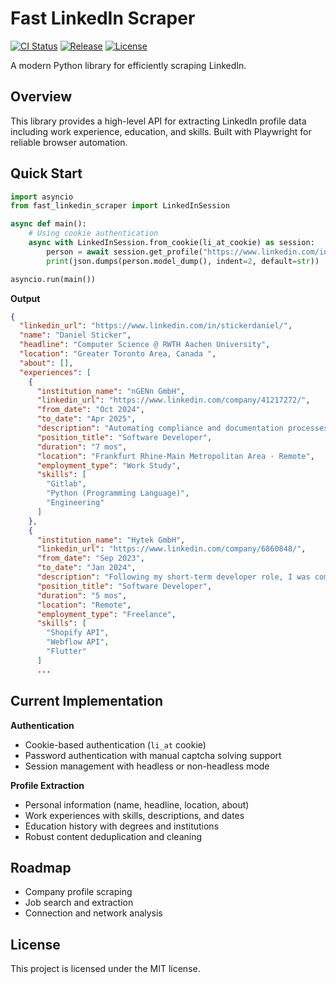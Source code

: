 # Fast LinkedIn Scraper

<p align="left">
  <a href="https://github.com/stickerdaniel/fast-linkedin-scraper/actions/workflows/ci.yml" target="_blank"><img src="https://github.com/stickerdaniel/fast-linkedin-scraper/actions/workflows/ci.yml/badge.svg?branch=main" alt="CI Status"></a>
  <a href="https://github.com/stickerdaniel/fast-linkedin-scraper/actions/workflows/release.yml" target="_blank"><img src="https://github.com/stickerdaniel/fast-linkedin-scraper/actions/workflows/release.yml/badge.svg?branch=main" alt="Release"></a>
  <a href="https://github.com/stickerdaniel/fast-linkedin-scraper/blob/main/LICENSE" target="_blank"><img src="https://img.shields.io/badge/License-MIT-brightgreen?labelColor=32383f" alt="License"></a>
</p>

A modern Python library for efficiently scraping LinkedIn.

## Overview

This library provides a high-level API for extracting LinkedIn profile data including work experience, education, and skills. Built with Playwright for reliable browser automation.

## Quick Start

```python
import asyncio
from fast_linkedin_scraper import LinkedInSession

async def main():
    # Using cookie authentication
    async with LinkedInSession.from_cookie(li_at_cookie) as session:
        person = await session.get_profile("https://www.linkedin.com/in/stickerdaniel/")
        print(json.dumps(person.model_dump(), indent=2, default=str))

asyncio.run(main())
```
**Output**
```json
{
  "linkedin_url": "https://www.linkedin.com/in/stickerdaniel/",
  "name": "Daniel Sticker",
  "headline": "Computer Science @ RWTH Aachen University",
  "location": "Greater Toronto Area, Canada ",
  "about": [],
  "experiences": [
    {
      "institution_name": "nGENn GmbH",
      "linkedin_url": "https://www.linkedin.com/company/41217272/",
      "from_date": "Oct 2024",
      "to_date": "Apr 2025",
      "description": "Automating compliance and documentation processes for businesses, optimizing operational efficiency, enhancing data security management, and auditing.",
      "position_title": "Software Developer",
      "duration": "7 mos",
      "location": "Frankfurt Rhine-Main Metropolitan Area · Remote",
      "employment_type": "Work Study",
      "skills": [
        "Gitlab",
        "Python (Programming Language)",
        "Engineering"
      ]
    },
    {
      "institution_name": "Hytek GmbH",
      "linkedin_url": "https://www.linkedin.com/company/6860848/",
      "from_date": "Sep 2023",
      "to_date": "Jan 2024",
      "description": "Following my short-term developer role, I was commissioned for a freelance project to create software that automatically synchronized products from the ERP system to the web catalog and online shop using Shopify & Webflow APIs.",
      "position_title": "Software Developer",
      "duration": "5 mos",
      "location": "Remote",
      "employment_type": "Freelance",
      "skills": [
        "Shopify API",
        "Webflow API",
        "Flutter"
      ]
      ...
```

## Current Implementation

**Authentication**
- Cookie-based authentication (`li_at` cookie)
- Password authentication with manual captcha solving support
- Session management with headless or non-headless mode

**Profile Extraction**
- Personal information (name, headline, location, about)
- Work experiences with skills, descriptions, and dates
- Education history with degrees and institutions
- Robust content deduplication and cleaning

## Roadmap

- Company profile scraping
- Job search and extraction
- Connection and network analysis

## License

This project is licensed under the MIT license.
